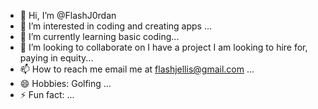 - 👋 Hi, I’m @FlashJ0rdan
- 👀 I’m interested in coding and creating apps ...
- 🌱 I’m currently learning basic coding...
- 💞️ I’m looking to collaborate on I have a project I am looking to hire for, paying in equity...
- 📫 How to reach me email me at flashjellis@gmail.com ...
- 😄 Hobbies: Golfing ...
- ⚡ Fun fact: ...

<!---
FlashJ0rdan/FlashJ0rdan is a ✨ special ✨ repository because its `README.md` (this file) appears on your GitHub profile.
You can click the Preview link to take a look at your changes.
--->
